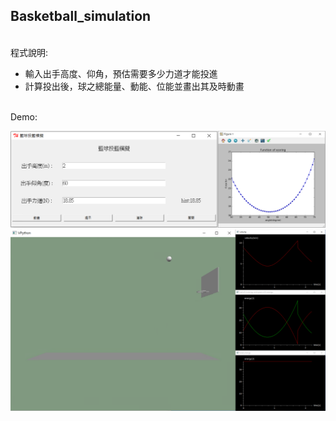 ## Basketball_simulation

</br>程式說明:
* 輸入出手高度、仰角，預估需要多少力道才能投進
* 計算投出後，球之總能量、動能、位能並畫出其及時動畫

</br>Demo:
>
![image](./README/README1.png)
![image](./README/README2.png)